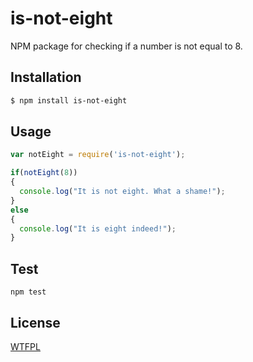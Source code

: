 # is-not-eight
NPM package for checking if a number is not equal to 8.

## Installation

``` bash
$ npm install is-not-eight
```

## Usage

``` js
var notEight = require('is-not-eight');

if(notEight(8))
{
  console.log("It is not eight. What a shame!");
}
else
{
  console.log("It is eight indeed!");
}
```

## Test

```shell
npm test
```

## License

[WTFPL](http://www.wtfpl.net/txt/copying/)
